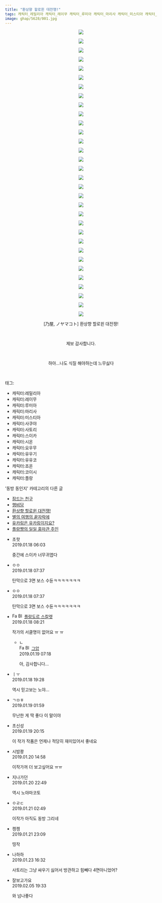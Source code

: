 ```yaml
---
title: "환상향 할로윈 대전쟁!"
tags: 캐릭터_레밀리아 캐릭터_레이무 캐릭터_루미아 캐릭터_마리사 캐릭터_미스티아 캐릭터_사쿠야 캐릭터_사토리 캐릭터_스이카 캐릭터_시온 캐릭터_요우무 캐릭터_유우기 캐릭터_유유코 캐릭터_죠온 캐릭터_코이시 캐릭터_플랑 乃屋 ノヤマコト 동방_동인지
image: ghap/5628/001.jpg
---
```

<div class="article">
<p style="text-align: center; clear: none; float: none;"><img src="{{ site.nasurl }}/ghap/5628/001.jpg"/></p>
<p style="text-align: center; clear: none; float: none;"><img src="{{ site.nasurl }}/ghap/5628/002.jpg"/></p>
<p style="text-align: center; clear: none; float: none;"><img src="{{ site.nasurl }}/ghap/5628/003.jpg"/></p>
<p style="text-align: center; clear: none; float: none;"><img src="{{ site.nasurl }}/ghap/5628/004.jpg"/></p>
<p style="text-align: center; clear: none; float: none;"><img src="{{ site.nasurl }}/ghap/5628/005.jpg"/></p>
<p style="text-align: center; clear: none; float: none;"><img src="{{ site.nasurl }}/ghap/5628/006.jpg"/></p>
<p style="text-align: center; clear: none; float: none;"><img src="{{ site.nasurl }}/ghap/5628/007.jpg"/></p>
<p style="text-align: center; clear: none; float: none;"><img src="{{ site.nasurl }}/ghap/5628/008.jpg"/></p>
<p style="text-align: center; clear: none; float: none;"><img src="{{ site.nasurl }}/ghap/5628/009.jpg"/></p>
<p style="text-align: center; clear: none; float: none;"><img src="{{ site.nasurl }}/ghap/5628/010.jpg"/></p>
<p style="text-align: center; clear: none; float: none;"><img src="{{ site.nasurl }}/ghap/5628/011.jpg"/></p>
<p style="text-align: center; clear: none; float: none;"><img src="{{ site.nasurl }}/ghap/5628/012.jpg"/></p>
<p style="text-align: center; clear: none; float: none;"><img src="{{ site.nasurl }}/ghap/5628/013.jpg"/></p>
<p style="text-align: center; clear: none; float: none;"><img src="{{ site.nasurl }}/ghap/5628/014.jpg"/></p>
<p style="text-align: center; clear: none; float: none;"><img src="{{ site.nasurl }}/ghap/5628/015.jpg"/></p>
<p style="text-align: center; clear: none; float: none;"><img src="{{ site.nasurl }}/ghap/5628/016.jpg"/></p>
<p style="text-align: center; clear: none; float: none;"><img src="{{ site.nasurl }}/ghap/5628/017.jpg"/></p>
<p style="text-align: center; clear: none; float: none;"><img src="{{ site.nasurl }}/ghap/5628/018.jpg"/></p>
<p style="text-align: center; clear: none; float: none;"><img src="{{ site.nasurl }}/ghap/5628/019.jpg"/></p>
<p style="text-align: center; clear: none; float: none;"><img src="{{ site.nasurl }}/ghap/5628/020.jpg"/></p>
<p style="text-align: center; clear: none; float: none;"><img src="{{ site.nasurl }}/ghap/5628/021.jpg"/></p>
<p style="text-align: center; clear: none; float: none;"><img src="{{ site.nasurl }}/ghap/5628/022.jpg"/></p>
<p style="text-align: center; clear: none; float: none;"><img src="{{ site.nasurl }}/ghap/5628/023.jpg"/></p>
<p style="text-align: center; clear: none; float: none;"><img src="{{ site.nasurl }}/ghap/5628/024.jpg"/></p>
<p style="text-align: center; clear: none; float: none;"><img src="{{ site.nasurl }}/ghap/5628/025.jpg"/></p>
<p style="text-align: center; clear: none; float: none;"><img src="{{ site.nasurl }}/ghap/5628/026.jpg"/></p>
<p style="text-align: center; clear: none; float: none;"><img src="{{ site.nasurl }}/ghap/5628/027.jpg"/></p>
<p style="text-align: center; clear: none; float: none;"><img src="{{ site.nasurl }}/ghap/5628/028.jpg"/></p>
<p style="text-align: center; clear: none; float: none;"><img src="{{ site.nasurl }}/ghap/5628/029.jpg"/></p>
<p style="text-align: center; clear: none; float: none;"><img src="{{ site.nasurl }}/ghap/5628/030.jpg"/></p>
<p style="text-align: center; clear: none; float: none;"><img src="{{ site.nasurl }}/ghap/5628/031.jpg"/></p>
<p style="text-align: center; clear: none; float: none;"><img src="{{ site.nasurl }}/ghap/5628/032.jpg"/></p>
<p style="text-align: center; clear: none; float: none;">[乃屋, ノヤマコト] 환상향 할로윈 대전쟁!</p>
<p style="text-align: center; clear: none; float: none;"><br/></p>
<p style="text-align: center; clear: none; float: none;">제보 감사합니다.</p>
<p style="text-align: center; clear: none; float: none;"><br/></p>
<p style="text-align: center; clear: none; float: none;">하아...나도 식질 해야하는데 느무싫다</p>
<p><br/></p>
</div><div class="tagTrail">
<p>태그: </p>
<ul>
<li>캐릭터:레밀리아</li>
<li>캐릭터:레이무</li>
<li>캐릭터:루미아</li>
<li>캐릭터:마리사</li>
<li>캐릭터:미스티아</li>
<li>캐릭터:사쿠야</li>
<li>캐릭터:사토리</li>
<li>캐릭터:스이카</li>
<li>캐릭터:시온</li>
<li>캐릭터:요우무</li>
<li>캐릭터:유우기</li>
<li>캐릭터:유유코</li>
<li>캐릭터:죠온</li>
<li>캐릭터:코이시</li>
<li>캐릭터:플랑</li>
</ul>
</div><div class="another">
<p>'동방 동인지' 카테고리의 다른 글</p>
<ul>
<li><a href="/2019-01-20-ghap_5630">잠드는 천구</a></li>
<li><a href="/2019-01-19-ghap_5629">행비담</a></li>
<li><a href="/2019-01-18-ghap_5628">환상향 할로윈 대전쟁!</a></li>
<li><a href="/2019-01-16-ghap_5595">별의 여행의 끝자락에</a></li>
<li><a href="/2019-01-15-ghap_5588">유카링은 유카링이지요?</a></li>
<li><a href="/2019-01-07-ghap_5524">플랑쨩의 일일 홍마관 주인</a></li>
</ul>
</div><div class="comment">
<ul>
<li class="cb_thumb_off" id="comment15413387">
<div class="cb_comment_area">
<div class="cb_info_area">
<div class="cb_section">
<span class="cb_nick_name">초핫</span>
</div>
<div class="cb_section">
<span class="cb_date">2019.01.18 06:03 </span>
</div>
</div>
<div class="cb_dsc_comment">
<p class="cb_dsc">
											중간에 스이카 너무귀엽다
										</p>
</div>
</div></li>
<li class="cb_thumb_off" id="comment15413426">
<div class="cb_comment_area">
<div class="cb_info_area">
<div class="cb_section">
<span class="cb_nick_name">ㅇㅇ</span>
</div>
<div class="cb_section">
<span class="cb_date">2019.01.18 07:37 </span>
</div>
</div>
<div class="cb_dsc_comment">
<p class="cb_dsc">
											탄막으로 3면 보스 수듄ㅋㅋㅋㅋㅋㅋㅋ
										</p>
</div>
</div></li>
<li class="cb_thumb_off" id="comment15413427">
<div class="cb_comment_area">
<div class="cb_info_area">
<div class="cb_section">
<span class="cb_nick_name">ㅇㅇ</span>
</div>
<div class="cb_section">
<span class="cb_date">2019.01.18 07:37 </span>
</div>
</div>
<div class="cb_dsc_comment">
<p class="cb_dsc">
											탄막으로 3면 보스 수듄ㅋㅋㅋㅋㅋㅋㅋ
										</p>
</div>
</div></li>
<li class="cb_thumb_off" id="comment15413446">
<div class="cb_comment_area">
<div class="cb_info_area">
<div class="cb_section">
<span class="cb_nick_name"><img alt="Favicon of https://qksxodid12.tistory.com" height="16" onerror="this.onerror=null;this.parentNode.removeChild(this)" src="https://qksxodid12.tistory.com/favicon.ico" width="16"/> <img alt="BlogIcon" height="16" onerror="this.parentNode.removeChild(this)" src="https://qksxodid12.tistory.com/index.gif" width="16"/> <a href="https://qksxodid12.tistory.com" onclick="return openLinkInNewWindow(this)">플랑도르 스칼렛</a></span>
</div>
<div class="cb_section">
<span class="cb_date">2019.01.18 08:21 </span>
</div>
</div>
<div class="cb_dsc_comment">
<p class="cb_dsc">
											작가의 서클명이 없어요 ㅠ ㅠ
										</p>
</div>
<ul>
<li class="cb_thumb_off" id="comment15414402">
<span class="cb_bu_subnode">ㄴ</span>
<div class="cb_comment_area">
<div class="cb_info_area">
<div class="cb_section">
<span class="cb_nick_name"><img alt="Favicon of https://ghaptouhou.tistory.com" height="16" onerror="this.onerror=null;this.parentNode.removeChild(this)" src="https://ghaptouhou.tistory.com/favicon.ico" width="16"/> <img alt="BlogIcon" height="16" onerror="this.parentNode.removeChild(this)" src="https://ghaptouhou.tistory.com/index.gif" width="16"/> <a href="https://ghaptouhou.tistory.com" onclick="return openLinkInNewWindow(this)"> 그압</a><span class="tistoryProfileLayerTrigger" onclick='TistoryProfile.show(event, this, {"title":"\uc800\uae30 \uc774\uac70 \ub098\uc911\uc5d0 \uc218\uc815 \uac00\ub2a5\ud558\ub098\uc694","url":"https:\/\/ghap.tistory.com","nickname":"\uadf8\uc555","items":[]}); return false;'></span></span>
</div>
<div class="cb_section">
<span class="cb_date">2019.01.19 07:18 </span>
</div>
</div>
<div class="cb_dsc_comment">
<p class="cb_dsc">
																아, 감사합니다...
															</p>
</div>
</div>
</li>
</ul>
</div></li>
<li class="cb_thumb_off" id="comment15413954">
<div class="cb_comment_area">
<div class="cb_info_area">
<div class="cb_section">
<span class="cb_nick_name">ㅣㅜ</span>
</div>
<div class="cb_section">
<span class="cb_date">2019.01.18 19:28 </span>
</div>
</div>
<div class="cb_dsc_comment">
<p class="cb_dsc">
											역시 믿고보는 노야...
										</p>
</div>
</div></li>
<li class="cb_thumb_off" id="comment15414221">
<div class="cb_comment_area">
<div class="cb_info_area">
<div class="cb_section">
<span class="cb_nick_name">ㄱㅁㅎ</span>
</div>
<div class="cb_section">
<span class="cb_date">2019.01.19 01:59 </span>
</div>
</div>
<div class="cb_dsc_comment">
<p class="cb_dsc">
											무난한 게 딱 좋다 이 말이야
										</p>
</div>
</div></li>
<li class="cb_thumb_off" id="comment15414949">
<div class="cb_comment_area">
<div class="cb_info_area">
<div class="cb_section">
<span class="cb_nick_name">초신성</span>
</div>
<div class="cb_section">
<span class="cb_date">2019.01.19 20:15 </span>
</div>
</div>
<div class="cb_dsc_comment">
<p class="cb_dsc">
											이 작가 작품은 언제나 적당히 재미있어서 좋네요 
										</p>
</div>
</div></li>
<li class="cb_thumb_off" id="comment15415530">
<div class="cb_comment_area">
<div class="cb_info_area">
<div class="cb_section">
<span class="cb_nick_name">시밤쾅</span>
</div>
<div class="cb_section">
<span class="cb_date">2019.01.20 14:58 </span>
</div>
</div>
<div class="cb_dsc_comment">
<p class="cb_dsc">
											이작가꺼 더 보고싶어요 ㅠㅠ
										</p>
</div>
</div></li>
<li class="cb_thumb_off" id="comment15415876">
<div class="cb_comment_area">
<div class="cb_info_area">
<div class="cb_section">
<span class="cb_nick_name">지나가던</span>
</div>
<div class="cb_section">
<span class="cb_date">2019.01.20 22:49 </span>
</div>
</div>
<div class="cb_dsc_comment">
<p class="cb_dsc">
											역시 노야마코토
										</p>
</div>
</div></li>
<li class="cb_thumb_off" id="comment15416064">
<div class="cb_comment_area">
<div class="cb_info_area">
<div class="cb_section">
<span class="cb_nick_name">ㅇㄹㄷ</span>
</div>
<div class="cb_section">
<span class="cb_date">2019.01.21 02:49 </span>
</div>
</div>
<div class="cb_dsc_comment">
<p class="cb_dsc">
											이작가 아직도 동방 그리네
										</p>
</div>
</div></li>
<li class="cb_thumb_off" id="comment15416922">
<div class="cb_comment_area">
<div class="cb_info_area">
<div class="cb_section">
<span class="cb_nick_name">켕켕</span>
</div>
<div class="cb_section">
<span class="cb_date">2019.01.21 23:09 </span>
</div>
</div>
<div class="cb_dsc_comment">
<p class="cb_dsc">
											띵작
										</p>
</div>
</div></li>
<li class="cb_thumb_off" id="comment15418495">
<div class="cb_comment_area">
<div class="cb_info_area">
<div class="cb_section">
<span class="cb_nick_name">나하하</span>
</div>
<div class="cb_section">
<span class="cb_date">2019.01.23 16:32 </span>
</div>
</div>
<div class="cb_dsc_comment">
<p class="cb_dsc">
											사토리는 그냥 싸우기 싫어서 방관하고 힘빼다 4면아니었어?
										</p>
</div>
</div></li>
<li class="cb_thumb_off" id="comment15429305">
<div class="cb_comment_area">
<div class="cb_info_area">
<div class="cb_section">
<span class="cb_nick_name">잘보고가요</span>
</div>
<div class="cb_section">
<span class="cb_date">2019.02.05 19:33 </span>
</div>
</div>
<div class="cb_dsc_comment">
<p class="cb_dsc">
											와 넘나좋다
										</p>
</div>
</div></li>
</ul>
</div>